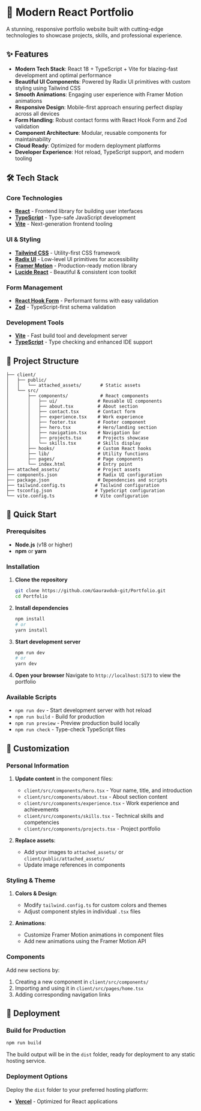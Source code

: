 # 🚀 Modern React Portfolio

A stunning, responsive portfolio website built with cutting-edge technologies to showcase projects, skills, and professional experience.

## ✨ Features

- **Modern Tech Stack**: React 18 + TypeScript + Vite for blazing-fast development and optimal performance
- **Beautiful UI Components**: Powered by Radix UI primitives with custom styling using Tailwind CSS
- **Smooth Animations**: Engaging user experience with Framer Motion animations
- **Responsive Design**: Mobile-first approach ensuring perfect display across all devices
- **Form Handling**: Robust contact forms with React Hook Form and Zod validation
- **Component Architecture**: Modular, reusable components for maintainability
- **Cloud Ready**: Optimized for modern deployment platforms
- **Developer Experience**: Hot reload, TypeScript support, and modern tooling

## 🛠️ Tech Stack

### Core Technologies
- **[React](https://reactjs.org/)** - Frontend library for building user interfaces
- **[TypeScript](https://www.typescriptlang.org/)** - Type-safe JavaScript development
- **[Vite](https://vitejs.dev/)** - Next-generation frontend tooling

### UI & Styling
- **[Tailwind CSS](https://tailwindcss.com/)** - Utility-first CSS framework
- **[Radix UI](https://www.radix-ui.com/)** - Low-level UI primitives for accessibility
- **[Framer Motion](https://www.framer.com/motion/)** - Production-ready motion library
- **[Lucide React](https://lucide.dev/)** - Beautiful & consistent icon toolkit

### Form Management
- **[React Hook Form](https://react-hook-form.com/)** - Performant forms with easy validation
- **[Zod](https://zod.dev/)** - TypeScript-first schema validation

### Development Tools
- **[Vite](https://vitejs.dev/)** - Fast build tool and development server
- **[TypeScript](https://www.typescriptlang.org/)** - Type checking and enhanced IDE support

## 📁 Project Structure

```
├── client/
│   ├── public/
│   │   └── attached_assets/       # Static assets
│   └── src/
│       ├── components/            # React components
│       │   ├── ui/               # Reusable UI components
│       │   ├── about.tsx         # About section
│       │   ├── contact.tsx       # Contact form
│       │   ├── experience.tsx    # Work experience
│       │   ├── footer.tsx        # Footer component
│       │   ├── hero.tsx          # Hero/landing section
│       │   ├── navigation.tsx    # Navigation bar
│       │   ├── projects.tsx      # Projects showcase
│       │   └── skills.tsx        # Skills display
│       ├── hooks/                # Custom React hooks
│       ├── lib/                  # Utility functions
│       ├── pages/                # Page components
│       └── index.html            # Entry point
├── attached_assets/              # Project assets
├── components.json               # Radix UI configuration
├── package.json                  # Dependencies and scripts
├── tailwind.config.ts           # Tailwind configuration
├── tsconfig.json                # TypeScript configuration
└── vite.config.ts               # Vite configuration
```

## 🚀 Quick Start

### Prerequisites

- **Node.js** (v18 or higher)
- **npm** or **yarn**

### Installation

1. **Clone the repository**
   ```bash
   git clone https://github.com/Gauravdub-git/Portfolio.git
   cd Portfolio
   ```

2. **Install dependencies**
   ```bash
   npm install
   # or
   yarn install
   ```

3. **Start development server**
   ```bash
   npm run dev
   # or
   yarn dev
   ```

4. **Open your browser**
   Navigate to `http://localhost:5173` to view the portfolio

### Available Scripts

- `npm run dev` - Start development server with hot reload
- `npm run build` - Build for production
- `npm run preview` - Preview production build locally
- `npm run check` - Type-check TypeScript files

## 🎨 Customization

### Personal Information

1. **Update content** in the component files:
   - `client/src/components/hero.tsx` - Your name, title, and introduction
   - `client/src/components/about.tsx` - About section content
   - `client/src/components/experience.tsx` - Work experience and achievements
   - `client/src/components/skills.tsx` - Technical skills and competencies
   - `client/src/components/projects.tsx` - Project portfolio

2. **Replace assets**:
   - Add your images to `attached_assets/` or `client/public/attached_assets/`
   - Update image references in components

### Styling & Theme

1. **Colors & Design**:
   - Modify `tailwind.config.ts` for custom colors and themes
   - Adjust component styles in individual `.tsx` files

2. **Animations**:
   - Customize Framer Motion animations in component files
   - Add new animations using the Framer Motion API

### Components

Add new sections by:

1. Creating a new component in `client/src/components/`
2. Importing and using it in `client/src/pages/home.tsx`
3. Adding corresponding navigation links

## 🚀 Deployment

### Build for Production

```bash
npm run build
```

The build output will be in the `dist` folder, ready for deployment to any static hosting service.

### Deployment Options

Deploy the `dist` folder to your preferred hosting platform:

- **[Vercel](https://vercel.com/)** - Optimized for React applications

